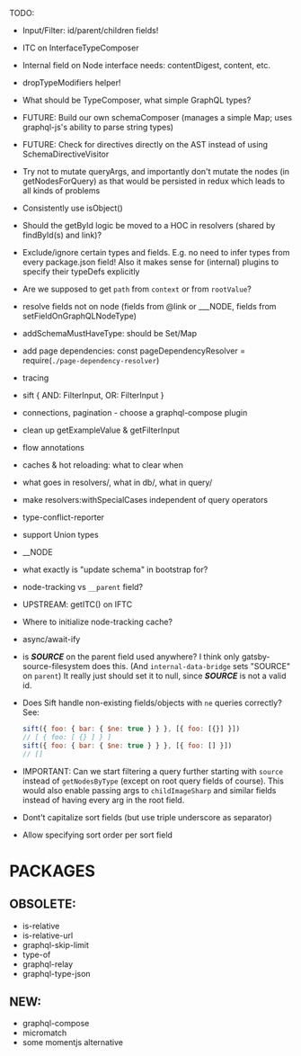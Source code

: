 TODO:

- Input/Filter: id/parent/children fields!
- ITC on InterfaceTypeComposer

- Internal field on Node interface needs: contentDigest, content, etc.
- dropTypeModifiers helper!
- What should be TypeComposer, what simple GraphQL types?
- FUTURE: Build our own schemaComposer (manages a simple Map; uses graphql-js's ability to parse string types)
- FUTURE: Check for directives directly on the AST instead of using SchemaDirectiveVisitor
- Try not to mutate queryArgs, and importantly don't mutate the nodes (in getNodesForQuery)
  as that would be persisted in redux which leads to all kinds of problems
- Consistently use isObject()
- Should the getById logic be moved to a HOC in resolvers (shared by findById(s) and link)?
- Exclude/ignore certain types and fields. E.g. no need to infer types from every package.json field!
  Also it makes sense for (internal) plugins to specify their typeDefs explicitly
- Are we supposed to get `path` from `context` or from `rootValue`?
- resolve fields not on node (fields from @link or \_\_\_NODE,
  fields from setFieldOnGraphQLNodeType)
- addSchemaMustHaveType: should be Set/Map
- add page dependencies: const pageDependencyResolver = require(`./page-dependency-resolver`)
- tracing
- sift { AND: FilterInput, OR: FilterInput }
- connections, pagination - choose a graphql-compose plugin
- clean up getExampleValue & getFilterInput
- flow annotations
- caches & hot reloading: what to clear when
- what goes in resolvers/, what in db/, what in query/
- make resolvers:withSpecialCases independent of query operators
- type-conflict-reporter
- support Union types
- \_\_NODE
- what exactly is "update schema" in bootstrap for?
- node-tracking vs `__parent` field?
- UPSTREAM: getITC() on IFTC
- Where to initialize node-tracking cache?
- async/await-ify
- is **_SOURCE_** on the parent field used anywhere? I think only gatsby-source-filesystem does this.
  (And `internal-data-bridge` sets "SOURCE" on `parent`)
  It really just should set it to null, since **_SOURCE_** is not a valid id.
- Does Sift handle non-existing fields/objects with `ne` queries correctly? See:
  ```js
  sift({ foo: { bar: { $ne: true } } }, [{ foo: [{}] }])
  // [ { foo: [ {} ] } ]
  sift({ foo: { bar: { $ne: true } } }, [{ foo: [] }])
  // []
  ```
- IMPORTANT: Can we start filtering a query further starting with `source` instead of `getNodesByType`
  (except on root query fields of course). This would also enable passing args to `childImageSharp` and similar fields
  instead of having every arg in the root field.
- Dont't capitalize sort fields (but use triple underscore as separator)
- Allow specifying sort order per sort field

# PACKAGES

## OBSOLETE:

- is-relative
- is-relative-url
- graphql-skip-limit
- type-of
- graphql-relay
- graphql-type-json

## NEW:

- graphql-compose
- micromatch
- some momentjs alternative

